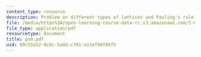 ```yaml
---
content_type: resource
description: Problem on different types of lattices and Pauling's rule.
file: /media/https%3A/open-learning-course-data-rc.s3.amazonaws.com/3-60-symmetry-structure-and-tensor-properties-of-materials-fall-2005/89c51a128c6c5a4dc701e11efb6f85f5_ps8.pdf
file_type: application/pdf
resourcetype: Document
title: ps8.pdf
uid: 89c51a12-8c6c-5a4d-c701-e11efb6f85f5
---
```

